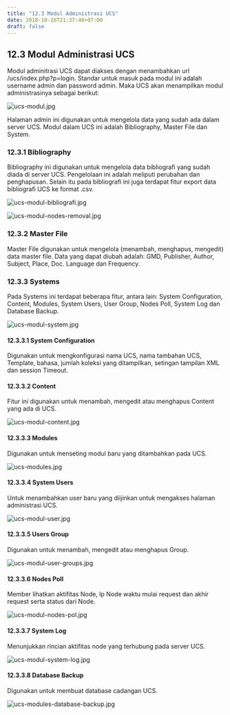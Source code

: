 ```yaml
---
title: "12.3 Modul Administrasi UCS"
date: 2018-10-26T21:37:48+07:00
draft: false
---
```

## 12.3 Modul Administrasi UCS

Modul adminitrasi UCS dapat diakses dengan menambahkan url /ucs/index.php?p=login. Standar untuk masuk pada modul ini adalah username admin dan password admin. Maka UCS akan menampilkan modul administrasinya sebagai berikut:

![ucs-modul.jpg](/assets/ucs-modul.jpg)

Halaman admin ini digunakan untuk mengelola data yang sudah ada dalam server UCS. Modul dalam UCS ini adalah Bibliography, Master File dan System. 

### 12.3.1 Bibliography

Bibliography ini digunakan untuk mengelola data bibliografi yang sudah diada di server UCS. Pengelolaan ini adalah meliputi perubahan dan penghapusan. Selain itu pada bibliografi ini juga terdapat fitur export data bibliografi UCS ke format .csv. 

![ucs-modul-bibliografi.jpg](/assets/ucs-modul-bibliografi.jpg)

![ucs-modul-nodes-removal.jpg](/assets/ucs-modul-nodes-removal.jpg)

### 12.3.2 Master File

Master File digunakan untuk mengelola (menambah, menghapus, mengedit) data master file. Data yang dapat diubah adalah: GMD, Publisher, Author, Subject, Place, Doc. Language dan Frequency.

### 12.3.3 Systems

Pada Systems ini terdapat beberapa fitur, antara lain: System Configuration, Content, Modules, System Users, User Group, Nodes Poll, System Log dan Database Backup.

![ucs-modul-system.jpg](/assets/ucs-modul-system.jpg)

#### 12.3.3.1 System Configuration

Digunakan untuk mengkonfigurasi nama UCS, nama tambahan UCS, Template, bahasa, jumlah koleksi yang ditampilkan, setingan tampilan XML dan session Timeout.

#### 12.3.3.2 Content

Fitur ini digunakan untuk menambah, mengedit atau menghapus Content yang ada di UCS.

![ucs-modul-content.jpg](/assets/ucs-modul-content.jpg)

#### 12.3.3.3 Modules

Digunakan untuk menseting modul baru yang ditambahkan pada UCS.

![ucs-modules.jpg](/assets/ucs-modules.jpg)

#### 12.3.3.4 System Users

Untuk menambahkan user baru yang diijinkan untuk mengakses halaman administrasi UCS.

![ucs-modul-user.jpg](/assets/ucs-modul-user.jpg)

#### 12.3.3.5 Users Group

Digunakan untuk menambah, mengedit atau menghapus Group.

![ucs-modul-user-groups.jpg](/assets/ucs-modul-user-groups.jpg)

#### 12.3.3.6 Nodes Poll

Member lihatkan aktifitas Node, Ip Node waktu mulai request dan akhir request serta status dari Node.

![ucs-modul-nodes-pol.jpg](/assets/ucs-modul-nodes-pol.jpg)

#### 12.3.3.7 System Log

Menunjukkan rincian aktifitas node yang terhubung pada server UCS. 

![ucs-modul-system-log.jpg](/assets/ucs-modul-system-log.jpg)

#### 12.3.3.8 Database Backup

Digunakan untuk membuat database cadangan UCS. 

![ucs-modules-database-backup.jpg](/assets/ucs-modules-database-backup.jpg)